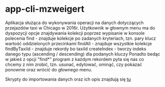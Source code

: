 # app-cli-mzweigert

Aplikacja służąca do wykonywania operacji na danych dotyczących przejazdów taxi w Chicago w 2016r.
Użytkownik w głownym menu ma do dyspozycji opcje znajdywania kolekcji poprzez wypisanie w konsole polecenia
find - znajduje kolekcje po zadanych kryteriach, tzn. pary klucz wartość oddzielonych przecinkami
findAll - znajduje wszystkie kolekcje
findByTaxiId - znajduje rekordy bo taxiId
createIndex - tworzy indeks danego typu (ascending / descending) dla podanych kluczy
Ponadto bedąc w jakieś z opcji "find*" program z każdym rekordem pyta się nas co chcemy z nim zrobić, tzn.
usunać, edytować, ominąć, czy pokazać ponownie oraz wrócić do głownego menu.

Skrypty do importowania danych oraz ich opis znajdują się [tu](https://github.com/nosql/app-cli-mzweigert/tree/master/scripts)
